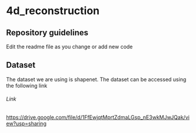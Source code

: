 # 4d_reconstruction

## Repository guidelines
Edit the readme file as you change or add new code

## Dataset

The dataset we are using is shapenet. The dataset can be accessed using the following link

###### Link

https://drive.google.com/file/d/1FfEwjqtMprtZdmaLGsp_nE3wkMJwJQak/view?usp=sharing
